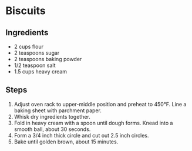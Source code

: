 # Biscuits

## Ingredients
- 2 cups flour
- 2 teaspoons sugar
- 2 teaspoons baking powder
- 1/2 teaspoon salt
- 1.5 cups heavy cream

## Steps
1. Adjust oven rack to upper-middle position and preheat to 450°F. Line a baking sheet with parchment paper.
2. Whisk dry ingredients together.
3. Fold in heavy cream with a spoon until dough forms. Knead into a smooth ball, about 30 seconds.
4. Form a 3/4 inch thick circle and cut out 2.5 inch circles.
5. Bake until golden brown, about 15 minutes.